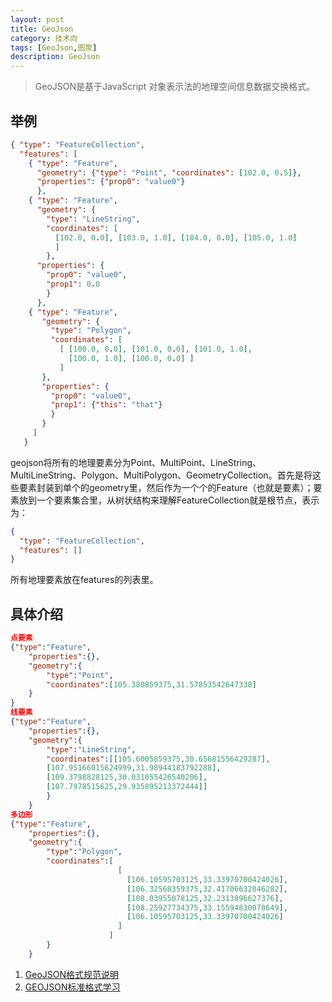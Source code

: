 ```yaml
---
layout: post
title: GeoJson
category: 技术向
tags: [GeoJson,图聚]
description: GeoJson
---
```

> GeoJSON是基于JavaScript 对象表示法的地理空间信息数据交换格式。 

## 举例
```json
{ "type": "FeatureCollection",
  "features": [
    { "type": "Feature",
      "geometry": {"type": "Point", "coordinates": [102.0, 0.5]},
      "properties": {"prop0": "value0"}
      },
    { "type": "Feature",
      "geometry": {
        "type": "LineString",
        "coordinates": [
          [102.0, 0.0], [103.0, 1.0], [104.0, 0.0], [105.0, 1.0]
          ]
        },
      "properties": {
        "prop0": "value0",
        "prop1": 0.0
        }
      },
    { "type": "Feature",
       "geometry": {
         "type": "Polygon",
         "coordinates": [
           [ [100.0, 0.0], [101.0, 0.0], [101.0, 1.0],
             [100.0, 1.0], [100.0, 0.0] ]
           ]
       },
       "properties": {
         "prop0": "value0",
         "prop1": {"this": "that"}
         }
       }
     ]
   }
```
geojson将所有的地理要素分为Point、MultiPoint、LineString、MultiLineString、Polygon、MultiPolygon、GeometryCollection。首先是将这些要素封装到单个的geometry里，然后作为一个个的Feature（也就是要素）；要素放到一个要素集合里，从树状结构来理解FeatureCollection就是根节点，表示为：
```json
{
  "type": "FeatureCollection",
  "features": []
}
```
所有地理要素放在features的列表里。

## 具体介绍
```json
点要素
{"type":"Feature",
    "properties":{},
    "geometry":{
        "type":"Point",
        "coordinates":[105.380859375,31.57853542647338]
    }
}
线要素
{"type":"Feature",
    "properties":{},
    "geometry":{
        "type":"LineString",
        "coordinates":[[105.6005859375,30.65681556429287],
        [107.95166015624999,31.98944183792288],
        [109.3798828125,30.031055426540206],
        [107.7978515625,29.935895213372444]]
        }
    }
多边形
{"type":"Feature",
    "properties":{},
    "geometry":{
        "type":"Polygon",
        "coordinates":[
                        [
                          [106.10595703125,33.33970700424026],
                          [106.32568359375,32.41706632846282],
                          [108.03955078125,32.2313896627376],
                          [108.25927734375,33.15594830078649],
                          [106.10595703125,33.33970700424026]
                        ]
                      ]
        }
    }
```


1. [GeoJSON格式规范说明](https://www.oschina.net/translate/geojson-spec)
2. [GEOJSON标准格式学习](https://www.jianshu.com/p/852d7ad081b3)